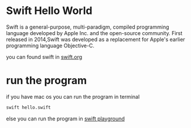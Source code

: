 # Swift Hello World

Swift is a general-purpose, multi-paradigm, compiled programming language developed by Apple Inc. and the open-source community. First released in 2014,Swift was developed as a replacement for Apple's earlier programming language Objective-C.

you can found swift in [swift.org](https://www.swift.org)

# run the program

if you have mac os you can run the program in terminal

```bash
swift hello.swift
```

else you can run the program in [swift playground](https://online.swiftplayground.run/)